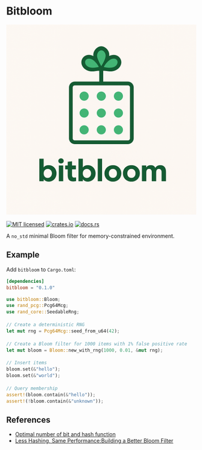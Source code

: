 # Bitbloom

<p align="center">
  <img src="https://raw.githubusercontent.com/leonzchang/bitbloom/refs/heads/main/assets/bitbloom.png" alt="bitbloom">
</p>

[![MIT licensed](https://img.shields.io/badge/license-MIT-blue.svg)](https://github.com/leonzchang/bitbloom/blob/main/LICENSE)
[![crates.io](https://img.shields.io/crates/v/basu)](
https://crates.io/crates/bitbloom)
[![docs.rs](https://img.shields.io/badge/docs-docs.rs-green)](https://docs.rs/bitbloom/latest/bitbloom/)

A `no_std` minimal Bloom filter for memory-constrained environment.

## Example

Add `bitbloom` to `Cargo.toml`:

```toml
[dependencies]
bitbloom = "0.1.0"
```

```rust
use bitbloom::Bloom;
use rand_pcg::Pcg64Mcg;
use rand_core::SeedableRng;

// Create a deterministic RNG
let mut rng = Pcg64Mcg::seed_from_u64(42);

// Create a Bloom filter for 1000 items with 1% false positive rate
let mut bloom = Bloom::new_with_rng(1000, 0.01, &mut rng);

// Insert items
bloom.set(&"hello");
bloom.set(&"world");

// Query membership
assert!(bloom.contain(&"hello"));
assert!(!bloom.contain(&"unknown"));
```

## References

- [Optimal number of bit and hash function](https://en.wikipedia.org/wiki/Bloom_filter#Optimal_number_of_hash_functions)
- [Less Hashing, Same Performance:Building a Better Bloom Filter](https://www.eecs.harvard.edu/~michaelm/postscripts/rsa2008.pdf)
